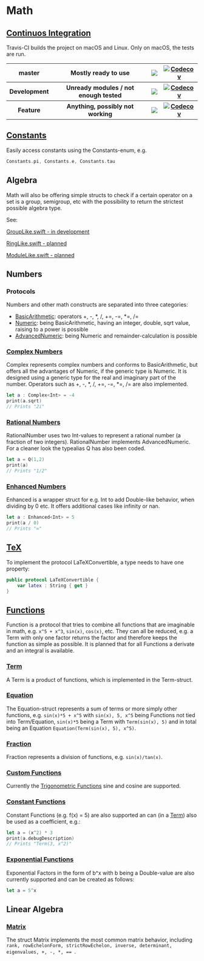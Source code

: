 # Math

## [Continuos Integration](https://travis-ci.org/pauljohanneskraft/Math)

Travis-CI builds the project on macOS and Linux. 
Only on macOS, the tests are run.

<table>
    <tr> 
        <th>master</th>
        <th>Mostly ready to use</th>
        <th> <a href="https://travis-ci.org/pauljohanneskraft/Math/branches"> <img src="https://travis-ci.org/pauljohanneskraft/Math.svg?branch=master"> </a> </th>
        <th> <a href="https://codecov.io/gh/pauljohanneskraft/Math/branch/master"> 
            <img src="https://codecov.io/gh/pauljohanneskraft/Math/branch/master/graph/badge.svg" alt="Codecov" />
        </a> </th>
    </tr>
    <tr> 
        <th>Development</th>
        <th>Unready modules / not enough tested</th>
        <th> <a href="https://travis-ci.org/pauljohanneskraft/Math/branches"> <img src="https://travis-ci.org/pauljohanneskraft/Math.svg?branch=Development"> </a> </th>
        <th> <a href="https://codecov.io/gh/pauljohanneskraft/Math/branch/Development"> 
            <img src="https://codecov.io/gh/pauljohanneskraft/Math/branch/Development/graph/badge.svg" alt="Codecov" />
        </a> </th>
    </tr>
    <tr> 
        <th>Feature</th>
        <th>Anything, possibly not working</th>
        <th> <a href="https://travis-ci.org/pauljohanneskraft/Math/branches"> <img src="https://travis-ci.org/pauljohanneskraft/Math.svg?branch=Feature"> </a> </th>
        <th> <a href="https://codecov.io/gh/pauljohanneskraft/Math/branch/Feature"> 
            <img src="https://codecov.io/gh/pauljohanneskraft/Math/branch/Feature/graph/badge.svg" alt="Codecov" />
        </a> </th>
    </tr>
</table>

## [Constants](https://github.com/pauljohanneskraft/Math/tree/master/Sources/Constants.swift)

Easily access constants using the Constants-enum, e.g. 
```swift 
Constants.pi, Constants.e, Constants.tau
```

## Algebra

Math will also be offering simple structs to check if a certain operator on a set is a group, semigroup, etc with the possibility to return the strictest possible algebra type.

See:

[GroupLike.swift - in development](https://github.com/pauljohanneskraft/Math/tree/master/Sources/GroupLike.swift)

[RingLike.swift - planned](https://github.com/pauljohanneskraft/Math/tree/master/Sources/RingLike.swift)

[ModuleLike.swift - planned](https://github.com/pauljohanneskraft/Math/tree/master/Sources/ModuleLike.swift)

## Numbers

### Protocols

Numbers and other math constructs are separated into three categories:

- [BasicArithmetic](https://github.com/pauljohanneskraft/Math/tree/master/Sources/BasicArithmetic.swift): operators +, -, *, /, +=, -=, *=, /=
- [Numeric](https://github.com/pauljohanneskraft/Math/tree/master/Sources/Numeric.swift): being BasicArithmetic, having an integer, double, sqrt value, raising to a power is possible
- [AdvancedNumeric](https://github.com/pauljohanneskraft/Math/tree/master/Sources/AdvancedNumeric.swift): being Numeric and remainder-calculation is possible

### [Complex Numbers](https://github.com/pauljohanneskraft/Math/tree/master/Sources/Complex.swift)

Complex represents complex numbers and conforms to BasicArithmetic, but offers all the advantages of Numeric, if the generic type is Numeric. It is designed using a generic type for the real and imaginary part of the number. Operators such as +, -, *, /, +=, -=, *=, /= are also implemented.

```swift
let a : Complex<Int> = -4
print(a.sqrt)
// Prints "2i"
```

### [Rational Numbers](https://github.com/pauljohanneskraft/Math/tree/master/Sources/RationalNumber.swift)

RationalNumber uses two Int-values to represent a rational number (a fraction of two integers). RationalNumber implements AdvancedNumeric. For a cleaner look the typealias Q has also been coded.

```swift
let a = Q(1,2)
print(a)
// Prints "1/2"
```

### [Enhanced Numbers](https://github.com/pauljohanneskraft/Math/tree/master/Sources/EnhancedNumber.swift)

Enhanced is a wrapper struct for e.g. Int to add Double-like behavior, when dividing by 0 etc. It offers additional cases like infinity or nan.

```swift
let a : Enhanced<Int> = 5
print(a / 0)
// Prints "∞"
```

## [TeX](https://github.com/pauljohanneskraft/Math/tree/master/Sources/LaTeXConvertible.swift)

To implement the protocol LaTeXConvertible, a type needs to have one property:

```swift
public protocol LaTeXConvertible {
    var latex : String { get }
}
```

## [Functions](https://github.com/pauljohanneskraft/Math/tree/master/Sources/Function.swift)

Function is a protocol that tries to combine all functions that are imaginable in math, e.g. ```x^5 + x^3```, ```sin(x)```, ```cos(x)```, etc.
They can all be reduced, e.g. a Term with only one factor returns the factor and therefore keeps the function as simple as possible. It is planned that for all Functions a derivate and an integral is available.

### [Term](https://github.com/pauljohanneskraft/Math/tree/master/Sources/Term.swift)

A Term is a product of functions, which is implemented in the Term-struct.

### [Equation](https://github.com/pauljohanneskraft/Math/tree/master/Sources/Equation.swift)

The Equation-struct represents a sum of terms or more simply other functions, e.g. ```sin(x)*5 + x^5``` with ```sin(x), 5, x^5``` being Functions not tied into Term/Equation, ```sin(x)*5``` being a Term with ```Term(sin(x), 5)``` and in total being an Equation ```Equation(Term(sin(x), 5), x^5)```.

### [Fraction](https://github.com/pauljohanneskraft/Math/tree/master/Sources/Fraction.swift)

Fraction represents a division of functions, e.g. ```sin(x)/tan(x)```.

### [Custom Functions](https://github.com/pauljohanneskraft/Math/tree/master/Sources/CustomFunction.swift)

Currently the [Trigonometric Functions](https://github.com/pauljohanneskraft/Math/tree/master/Sources/TrigonometricFunctions.swift) sine and cosine are supported.

### [Constant Functions](https://github.com/pauljohanneskraft/Math/tree/master/Sources/ConstantFunction.swift)

Constant Functions (e.g. f(x) = 5) are also supported an can (in a [Term](https://github.com/pauljohanneskraft/Math/tree/master/Sources/Term.swift)) also be used as a coefficient, e.g.:

```swift
let a = (x^2) * 3
print(a.debugDescription)
// Prints "Term(3, x^2)"
```

### [Exponential Functions](https://github.com/pauljohanneskraft/Math/tree/master/Sources/ExponentialFunction.swift) 

Exponential Factors in the form of b^x with b being a Double-value are also currently supported and can be created as follows:

```swift
let a = 5^x
```

## Linear Algebra

### [Matrix](https://github.com/pauljohanneskraft/Math/tree/master/Sources/Matrix.swift)

The struct Matrix implements the most common matrix behavior, including ``` rank, rowEchelonForm, strictRowEchelon, inverse, determinant, eigenvalues, +, -, *, ==  ```.



